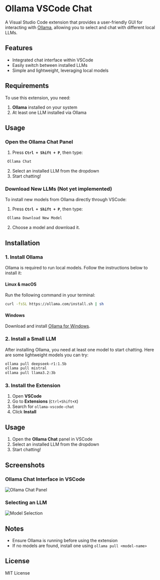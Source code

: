 # Ollama VSCode Chat

A Visual Studio Code extension that provides a user-friendly GUI for interacting with [Ollama](https://ollama.com), allowing you to select and chat with different local LLMs.

## Features

- Integrated chat interface within VSCode
- Easily switch between installed LLMs
- Simple and lightweight, leveraging local models

## Requirements

To use this extension, you need:

1. **Ollama** installed on your system  
2. At least one LLM installed via Ollama  

## **Usage**  

### **Open the Ollama Chat Panel**  
1. Press **`Ctrl + Shift + P`**, then type:  

```sh
 Ollama Chat
```

2. Select an installed LLM from the dropdown  
3. Start chatting!  

### **Download New LLMs**  (Not yet implemented)
To install new models from Ollama directly through VSCode:  
1. Press **`Ctrl + Shift + P`**, then type:  

```sh
 Ollama Download New Model
```
2. Choose a model and download it. 

## Installation

### 1. Install Ollama

Ollama is required to run local models. Follow the instructions below to install it:

#### **Linux & macOS**
Run the following command in your terminal:

```sh
curl -fsSL https://ollama.com/install.sh | sh
```

#### **Windows**
Download and install [Ollama for Windows](https://ollama.com/download).

### 2. Install a Small LLM

After installing Ollama, you need at least one model to start chatting. Here are some lightweight models you can try:

```sh
ollama pull deepseek-r1:1.5b
ollama pull mistral
ollama pull llama3.2:3b
```

### 3. Install the Extension

1. Open **VSCode**  
2. Go to **Extensions** (`Ctrl+Shift+X`)  
3. Search for `ollama-vscode-chat`  
4. Click **Install**  

## Usage

1. Open the **Ollama Chat** panel in VSCode  
2. Select an installed LLM from the dropdown  
3. Start chatting!  

## Screenshots

### Ollama Chat Interface in VSCode
![Ollama Chat Panel](https://imgdb.in/mrUD.jpg)


### Selecting an LLM
![Model Selection](https://imgdb.in/mrUF.jpg)

## Notes

- Ensure Ollama is running before using the extension  
- If no models are found, install one using `ollama pull <model-name>`  

## License

MIT License
